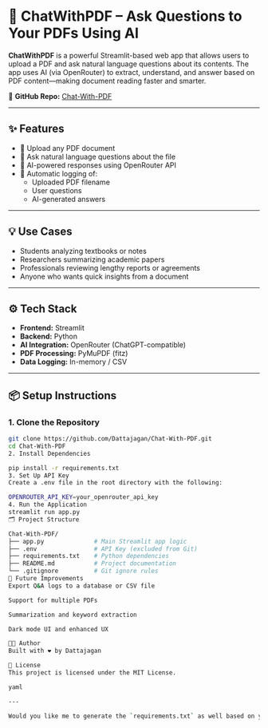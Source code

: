 # 📘 ChatWithPDF – Ask Questions to Your PDFs Using AI

**ChatWithPDF** is a powerful Streamlit-based web app that allows users to upload a PDF and ask natural language questions about its contents. The app uses AI (via OpenRouter) to extract, understand, and answer based on PDF content—making document reading faster and smarter.

🔗 **GitHub Repo:** [Chat-With-PDF](https://github.com/Dattajagan/Chat-With-PDF)

---

## ✨ Features

- 📄 Upload any PDF document
- 💬 Ask natural language questions about the file
- 🧠 AI-powered responses using OpenRouter API
- 📝 Automatic logging of:
  - Uploaded PDF filename
  - User questions
  - AI-generated answers

---

## 💡 Use Cases

- Students analyzing textbooks or notes  
- Researchers summarizing academic papers  
- Professionals reviewing lengthy reports or agreements  
- Anyone who wants quick insights from a document

---

## ⚙️ Tech Stack

- **Frontend:** Streamlit  
- **Backend:** Python  
- **AI Integration:** OpenRouter (ChatGPT-compatible)  
- **PDF Processing:** PyMuPDF (fitz)  
- **Data Logging:** In-memory / CSV

---

## 📦 Setup Instructions

### 1. Clone the Repository

```bash
git clone https://github.com/Dattajagan/Chat-With-PDF.git
cd Chat-With-PDF
2. Install Dependencies

pip install -r requirements.txt
3. Set Up API Key
Create a .env file in the root directory with the following:

OPENROUTER_API_KEY=your_openrouter_api_key
4. Run the Application
streamlit run app.py
🗂️ Project Structure

Chat-With-PDF/
├── app.py              # Main Streamlit app logic
├── .env                # API Key (excluded from Git)
├── requirements.txt    # Python dependencies
├── README.md           # Project documentation
└── .gitignore          # Git ignore rules
🔮 Future Improvements
Export Q&A logs to a database or CSV file

Support for multiple PDFs

Summarization and keyword extraction

Dark mode UI and enhanced UX

🧑‍💻 Author
Built with ❤️ by Dattajagan

📜 License
This project is licensed under the MIT License.

yaml

---

Would you like me to generate the `requirements.txt` as well based on your current pro

